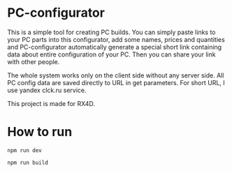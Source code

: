 # PC-configurator

This is a simple tool for creating PC builds.
You can simply paste links to your PC parts into this configurator,
add some names, prices and quantities and PC-configurator automatically
generate a special short link containing data about entire configuration of your PC.
Then you can share your link with other people.

The whole system works only on the client side without any server side. All PC config data are saved directly to URL in get parameters.
For short URL, I use yandex clck.ru service.

This project is made for RX4D.

# How to run

`npm run dev`

`npm run build`
